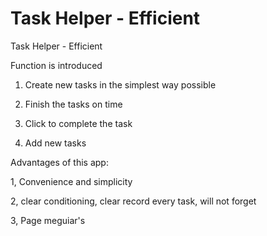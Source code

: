 # Task Helper  - Efficient

Task Helper  - Efficient

Function is introduced

1. Create new tasks in the simplest way possible

2. Finish the tasks on time

3. Click to complete the task

4. Add new tasks

Advantages of this app:

1, Convenience and simplicity

2, clear conditioning, clear record every task, will not forget

3, Page meguiar's
